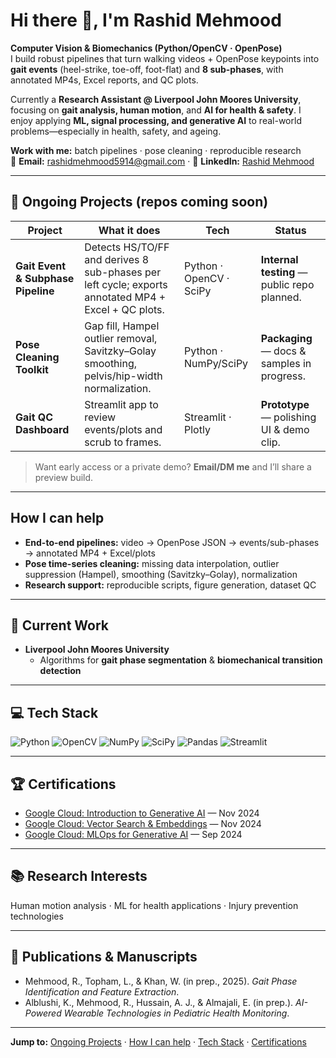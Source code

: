 # Hi there 👋, I'm Rashid Mehmood

**Computer Vision & Biomechanics (Python/OpenCV · OpenPose)**  
I build robust pipelines that turn walking videos + OpenPose keypoints into **gait events** (heel-strike, toe-off, foot-flat) and **8 sub-phases**, with annotated MP4s, Excel reports, and QC plots.

Currently a **Research Assistant @ Liverpool John Moores University**, focusing on **gait analysis, human motion**, and **AI for health & safety**. I enjoy applying **ML, signal processing, and generative AI** to real-world problems—especially in health, safety, and ageing.

**Work with me:** batch pipelines · pose cleaning · reproducible research  
📧 **Email:** [rashidmehmood5914@gmail.com](mailto:rashidmehmood5914@gmail.com) · 🔗 **LinkedIn:** [Rashid Mehmood](https://linkedin.com/in/rashid-mehmood-5b4b2b291)

---

## 🚧 Ongoing Projects (repos coming soon)

| Project | What it does | Tech | Status |
|---|---|---|---|
| **Gait Event & Subphase Pipeline** | Detects HS/TO/FF and derives 8 sub-phases per left cycle; exports annotated MP4 + Excel + QC plots. | Python · OpenCV · SciPy | **Internal testing** — public repo planned. |
| **Pose Cleaning Toolkit** | Gap fill, Hampel outlier removal, Savitzky–Golay smoothing, pelvis/hip-width normalization. | Python · NumPy/SciPy | **Packaging** — docs & samples in progress. |
| **Gait QC Dashboard** | Streamlit app to review events/plots and scrub to frames. | Streamlit · Plotly | **Prototype** — polishing UI & demo clip. |

> Want early access or a private demo? **Email/DM me** and I’ll share a preview build.

---

## How I can help
- **End-to-end pipelines:** video → OpenPose JSON → events/sub-phases → annotated MP4 + Excel/plots  
- **Pose time-series cleaning:** missing data interpolation, outlier suppression (Hampel), smoothing (Savitzky–Golay), normalization  
- **Research support:** reproducible scripts, figure generation, dataset QC

---

## 🔭 Current Work
- **Liverpool John Moores University**  
  - Algorithms for **gait phase segmentation** & **biomechanical transition detection**  

---

## 💻 Tech Stack
![Python](https://img.shields.io/badge/Python-3776AB?logo=python&logoColor=white)
![OpenCV](https://img.shields.io/badge/OpenCV-5C3EE8?logo=opencv&logoColor=white)
![NumPy](https://img.shields.io/badge/NumPy-013243?logo=numpy&logoColor=white)
![SciPy](https://img.shields.io/badge/SciPy-8CAAE6?logo=scipy&logoColor=white)
![Pandas](https://img.shields.io/badge/Pandas-150458?logo=pandas&logoColor=white)
![Streamlit](https://img.shields.io/badge/Streamlit-FF4B4B?logo=streamlit&logoColor=white)

---

## 🏆 Certifications
- [Google Cloud: Introduction to Generative AI](https://www.cloudskillsboost.google/public_profiles/12791405) — Nov 2024  
- [Google Cloud: Vector Search & Embeddings](https://www.cloudskillsboost.google/public_profiles/12821227) — Nov 2024  
- [Google Cloud: MLOps for Generative AI](https://www.cloudskillsboost.google/public_profiles/11515423) — Sep 2024  

---

## 📚 Research Interests
Human motion analysis · ML for health applications · Injury prevention technologies

---

## 📝 Publications & Manuscripts
- Mehmood, R., Topham, L., & Khan, W. (in prep., 2025). *Gait Phase Identification and Feature Extraction*.  
- Alblushi, K., Mehmood, R., Hussain, A. J., & Almajali, E. (in prep.). *AI-Powered Wearable Technologies in Pediatric Health Monitoring*.

---

**Jump to:** [Ongoing Projects](#-ongoing-projects-repos-coming-soon) · [How I can help](#how-i-can-help) · [Tech Stack](#-tech-stack) · [Certifications](#-certifications)
